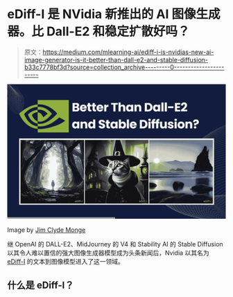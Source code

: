# eDiff-I 是 NVidia 新推出的 AI 图像生成器。比 Dall-E2 和稳定扩散好吗？

> 原文：<https://medium.com/mlearning-ai/ediff-i-is-nvidias-new-ai-image-generator-is-it-better-than-dall-e2-and-stable-diffusion-b33c7778bf3d?source=collection_archive---------0----------------------->

![](img/9d690a98d69b07be2c9f6d079b224f5f.png)

Image by [Jim Clyde Monge](https://medium.com/u/819323b399ac?source=post_page-----b33c7778bf3d--------------------------------)

继 OpenAI 的 DALL-E2、MidJourney 的 V4 和 Stability AI 的 Stable Diffusion 以其令人难以置信的强大图像生成器模型成为头条新闻后，Nvidia 以其名为 [eDiff-I](https://deepimagination.cc/eDiffi/) 的文本到图像模型进入了这一领域。

## 什么是 eDiff-I？